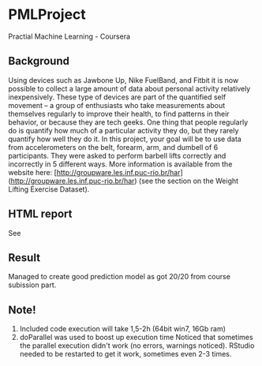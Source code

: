 # PMLProject
Practial Machine Learning - Coursera


## Background

Using devices such as Jawbone Up, Nike FuelBand, and Fitbit it is now possible to collect a large amount of data about personal activity relatively inexpensively. These type of devices are part of the quantified self movement – a group of enthusiasts who take measurements about themselves regularly to improve their health, to find patterns in their behavior, or because they are tech geeks. One thing that people regularly do is quantify how much of a particular activity they do, but they rarely quantify how well they do it. In this project, your goal will be to use data from accelerometers on the belt, forearm, arm, and dumbell of 6 participants. They were asked to perform barbell lifts correctly and incorrectly in 5 different ways. More information is available from the website here: [http://groupware.les.inf.puc-rio.br/har] (http://groupware.les.inf.puc-rio.br/har) (see the section on the Weight Lifting Exercise Dataset). 

## HTML report
See 


## Result
Managed to create good prediction model as got 20/20 from course subission part.


## Note!
1) Included code execution will take 1,5-2h (64bit win7, 16Gb ram)
2) doParallel was used to boost up execution time
Noticed that sometimes the parallel execution didn't work (no errors, warnings noticed).
RStudio needed to be restarted to get it work, sometimes even 2-3 times.